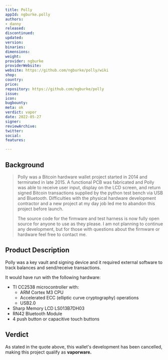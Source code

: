 ```yaml
---
title: Polly
appId: ngburke.polly
authors:
- danny
released: 
discontinued: 
updated: 
version: 
binaries: 
dimensions: 
weight: 
provider: ngburke
providerWebsite: 
website: https://github.com/ngburke/polly/wiki
shop: 
country: 
price: 
repository: https://github.com/ngburke/polly
issue: 
icon: 
bugbounty: 
meta: ok
verdict: vapor
date: 2022-05-27
signer: 
reviewArchive: 
twitter: 
social: 
features: 

---
```


## Background

> Polly was a Bitcoin hardware wallet project started in 2014 and terminated in late 2015. A functional PCB was fabricated and Polly was able to receive user input, display on the LCD screen, and return signed Bitcoin transactions supplied by the python test bench via USB and Bluetooth. Difficulties with the physical hardware development contractor and a new project at my day job led me to abandon this project before launch.
>
> The source code for the firmware and test harness is now fully open source for anyone to use as they please. I am not planning to continue any development, but for those with questions about the firmware or hardware feel free to contact me.

## Product Description

Polly was a key vault and signing device and it required external software to track balances and send/receive transactions.

It would have run with the following hardware:

-   TI CC2538 microcontroller with:
    -   ARM Cortex M3 CPU
    -   Accelerated ECC (elliptic curve cryptography) operations
    -   USB2.0
-   Sharp Memory LCD LS013B7DH03
-   RN42 Bluetooth Module
-   4 push button or capacitive touch buttons

## Verdict

As stated in the quote above, this wallet's development has been cancelled, making this project qualify as **vaporware.**
